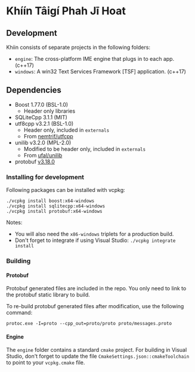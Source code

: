 # Khíín Tâigí Phah Jī Hoat

## Development

Khiin consists of separate projects in the following folders:

- `engine`: The cross-platform IME engine that plugs in to each app. (c++17)
- `windows`: A win32 Text Services Framework [TSF] application. (c++17)

## Dependencies

- Boost 1.77.0 (BSL-1.0)
    - Header only libraries
- SQLiteCpp 3.1.1 (MIT)
- utf8cpp v3.2.1 (BSL-1.0)
    - Header only, included in `externals`
    - From [nemtrif/utfcpp](https://github.com/nemtrif/utfcpp)
- unilib v3.2.0 (MPL-2.0)
    - Modified to be header only, included in `externals`
    - From [ufal/unilib](https://github.com/ufal/unilib)
- protobuf [v3.18.0](https://github.com/protocolbuffers/protobuf/releases/tag/v3.18.0)

### Installing for development

Following packages can be installed with vcpkg:

```
./vcpkg install boost:x64-windows
./vcpkg install sqlitecpp:x64-windows
./vcpkg install protobuf:x64-windows
```

Notes:

- You will also need the `x86-windows` triplets for a production build.
- Don't forget to integrate if using Visual Studio: `./vcpkg integrate install`

### Building

#### Protobuf

Protobuf generated files are included in the repo. You only need to link
to the protobuf static library to build.

To re-build protobuf generated files after modification, use the following command:

```
protoc.exe -I=proto --cpp_out=proto/proto proto/messages.proto
```

#### Engine

The `engine` folder contains a standard `cmake` project. For building in
Visual Studio, don't forget to update the file `CmakeSettings.json::cmakeToolchain`
to point to your `vcpkg.cmake` file.
